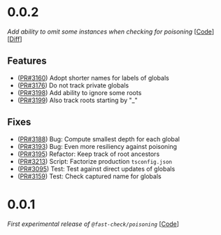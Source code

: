# 0.0.2

_Add ability to omit some instances when checking for poisoning_
[[Code](https://github.com/dubzzz/fast-check/tree/poisoning%2Fv0.0.2)][[Diff](https://github.com/dubzzz/fast-check/compare/poisoning%2Fv0.0.1...poisoning%2Fv0.0.2)]

## Features

- ([PR#3160](https://github.com/dubzzz/fast-check/pull/3160)) Adopt shorter names for labels of globals
- ([PR#3176](https://github.com/dubzzz/fast-check/pull/3176)) Do not track private globals
- ([PR#3198](https://github.com/dubzzz/fast-check/pull/3198)) Add ability to ignore some roots
- ([PR#3199](https://github.com/dubzzz/fast-check/pull/3199)) Also track roots starting by "\_"

## Fixes

- ([PR#3188](https://github.com/dubzzz/fast-check/pull/3188)) Bug: Compute smallest depth for each global
- ([PR#3193](https://github.com/dubzzz/fast-check/pull/3193)) Bug: Even more resiliency against poisoning
- ([PR#3195](https://github.com/dubzzz/fast-check/pull/3195)) Refactor: Keep track of root ancestors
- ([PR#3213](https://github.com/dubzzz/fast-check/pull/3213)) Script: Factorize production `tsconfig.json`
- ([PR#3095](https://github.com/dubzzz/fast-check/pull/3095)) Test: Test against direct updates of globals
- ([PR#3159](https://github.com/dubzzz/fast-check/pull/3159)) Test: Check captured name for globals

# 0.0.1

_First experimental release of `@fast-check/poisoning`_
[[Code](https://github.com/dubzzz/fast-check/tree/poisoning%2Fv0.0.1)]
